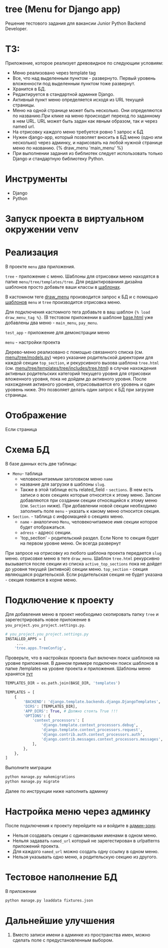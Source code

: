# tree (Menu for Django app)
Решение тестового задания для вакансии Junior Python Backend Developer.

# ТЗ:
Приложение, которое реализует древовидное по следующим условиям:
- Меню реализовано через template tag
- Все, что над выделенным пунктом - развернуто. Первый уровень вложенности под выделенным пунктом тоже развернут.
- Хранится в БД.
- Редактируется в стандартной админке Django.
- Активный пункт меню определяется исходя из URL текущей страницы.
- Меню на одной странице может быть несколько. Они определяются по названию.При клике на меню происходит переход по заданному в нем URL. URL может быть задан как явным образом, так и через named url.
- На отрисовку каждого меню требуется ровно 1 запрос к БД
- Нужен django-app, который позволяет вносить в БД меню (одно или несколько) через админку, и нарисовать на любой нужной странице меню по названию.
 {% draw_menu 'main_menu' %}
- При выполнении задания из библиотек следует использовать только Django и стандартную библиотеку Python.

# Инструменты
- Django
- Python

# Запуск проекта в виртуальном окружении venv


# Реализация
В проекте `menu` два приложения.

`tree` - приложение с меню. Шаблоны для отрисовки меню находятся в папке `menu/tree/templates/tree`. Для редактированиия дизайна шаблонов просто добавьте ваши классы в [шаблонах](https://github.com/akchau/test_task_UpTrade/tree/main/menu/tree/templates/tree). 

В кастомном теге [draw_menu](https://github.com/akchau/test_task_UpTrade/blob/main/menu/tree/templatetags/draw_menu_tag.py#L20) производится запрос к БД и с помощью [шаблонов](https://github.com/akchau/test_task_UpTrade/tree/main/menu/tree/templates/tree) `menu` и `tree` производится отрисовка меню. 

Для подключения кастомного тега добавьте в ваш шаблон `{% load draw_menu_tag %}`. 
(В тестовом приложении в шаблоне [base.html](https://github.com/akchau/test_task_UpTrade/blob/main/menu/test_app/templates/base.html#L2) уже добавлены два меню - `main_menu`, `pay_menu`.
 
`test_app` - приложение для демонстрации меню

`menu` - настройки проекта

Дерево-меню реализовано с помощью связанного списка (см. [menu/tree/models.py](https://github.com/akchau/test_task_UpTrade/blob/main/menu/tree/models.py#L42)) через указание родительской директории для каждой секции `top_section`, и рекурсивного вызова шаблона `tree.html` (см. [menu/tree/templates/tree/includes/tree.html](https://github.com/akchau/test_task_UpTrade/blob/main/menu/tree/templates/tree/includes/tree.html#L8)) в случае нахождения активных родительских категорий текущего уровня для отрисовки вложенного уровня, пока не дойдем до активного уровня. После нахождения активного уронвня, отрисовывается его уровень и один уровень ниже. Это позволяет делать один запрос к БД при загрузке страницы.

# Отображение
Если страница 

# Схема БД
В базе данных есть две таблицы:
- `Menu`- таблица 
    - человекочитаемым заголовком меню `name`
    - название для загрузки в шаблоны `slug`. 
    - Также в этой таблице есть related_field - `sections`. В нем есть записи о всех секциях которые относятся к этому меню. Запсии добавляются при создании секции относящийся к этому меню (см. `Section` ниже). При добавлении новой секции необходимо заполнить поле `menu` - указать к какому меню относится секция. 
- `Section`. - таблица с инфромацией о секциях меню. 
    - `name` - аналогично `Menu`, человекочитаемое имя секции которое будет отображаться.
    - `adress` - адресс секции.
    - 'top_section' - родительский раздел. Если None то секция будет на первом уровне меню. Он всегда развернут

При запросе на отрисовку из любого шаблона проекта передается `slug` меню. отрисовке меню в теге `draw_menu`.
Шаблон `tree.html` рекурсивно вызывается после секции из списка `active_top_sections` пока не дойдет до уровня текущей (активной) секции меню. `top_section` - секция являющаяся родительской. Если родительская секция не будет указана - секция появится в корне меню.


# Подключение к проекту
Для добавления меню в проект необходимо скопировать папку `tree` и зарегестрировать новое приложение в `you_project.you_project.settings.py`.
```python
# you_project.you_project.settings.py
INSTALLED_APPS = [
     ...
    'tree.apps.TreeConfig',
```
Проверьте, что в настройках проекта был включен поиск шаблонов на уровне приложения. В данном примере подключен поиск шаблонов в папке /templates на уровне проекта и приложения. Шаблоны меню хранятся [тут](https://github.com/akchau/test_task_UpTrade/tree/main/menu/tree/templates/tree)
```python
TEMPLATES_DIR = os.path.join(BASE_DIR, 'templates')

TEMPLATES = [
    {
        'BACKEND': 'django.template.backends.django.DjangoTemplates',
        'DIRS': [TEMPLATES_DIR],
        'APP_DIRS': True, # Должно стоять True !!!
        'OPTIONS': {
            'context_processors': [
                'django.template.context_processors.debug',
                'django.template.context_processors.request',
                'django.contrib.auth.context_processors.auth',
                'django.contrib.messages.context_processors.messages',
            ],
        },
    },
]
```
Выполните миграции
```bash
python manage.py makemigrations
python manage.py migrate

```

Далее по инструкции ниже наполнить админку

# Настройка меню через админку
После подключения к проекту перейдите на и войдите в [админ-зону](http://127.0.0.1:8000/admin/).
- Нельзя создавать секции с одинаковыми именами в одном меню.
- Нельля задавать `named_url` который не зарегестирован в urlpatterns приложений проекта.
- Для каждого `named_url` можно создать одну ссылку в одном меню.
- Нельзя указывать одно меню, а родительскую секцию из другого.


# Тестовое наполнение БД
В приложении 
```bash
python manage.py loaddata fixtures.json
```

# Дальнейшие улучшения
1. Вместо записи имени а админке из пространства имен, можно сделать поле с предустановленным выбором.
